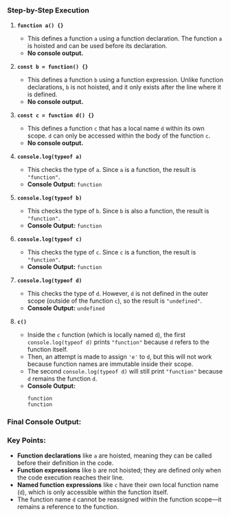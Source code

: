 ### Step-by-Step Execution

1. **`function a() {}`**
   - This defines a function `a` using a function declaration. The function `a` is hoisted and can be used before its declaration.
   - **No console output.**

2. **`const b = function() {}`**
   - This defines a function `b` using a function expression. Unlike function declarations, `b` is not hoisted, and it only exists after the line where it is defined.
   - **No console output.**

3. **`const c = function d() {}`**
   - This defines a function `c` that has a local name `d` within its own scope. `d` can only be accessed within the body of the function `c`.
   - **No console output.**

4. **`console.log(typeof a)`**
   - This checks the type of `a`. Since `a` is a function, the result is `"function"`.
   - **Console Output:** `function`

5. **`console.log(typeof b)`**
   - This checks the type of `b`. Since `b` is also a function, the result is `"function"`.
   - **Console Output:** `function`

6. **`console.log(typeof c)`**
   - This checks the type of `c`. Since `c` is a function, the result is `"function"`.
   - **Console Output:** `function`

7. **`console.log(typeof d)`**
   - This checks the type of `d`. However, `d` is not defined in the outer scope (outside of the function `c`), so the result is `"undefined"`.
   - **Console Output:** `undefined`

8. **`c()`**
   - Inside the `c` function (which is locally named `d`), the first `console.log(typeof d)` prints `"function"` because `d` refers to the function itself.
   - Then, an attempt is made to assign `'e'` to `d`, but this will not work because function names are immutable inside their scope.
   - The second `console.log(typeof d)` will still print `"function"` because `d` remains the function `d`.
   - **Console Output:**
     ```
     function
     function
     ```

### Final Console Output:

### Key Points:
- **Function declarations** like `a` are hoisted, meaning they can be called before their definition in the code.
- **Function expressions** like `b` are not hoisted; they are defined only when the code execution reaches their line.
- **Named function expressions** like `c` have their own local function name (`d`), which is only accessible within the function itself.
- The function name `d` cannot be reassigned within the function scope—it remains a reference to the function.
